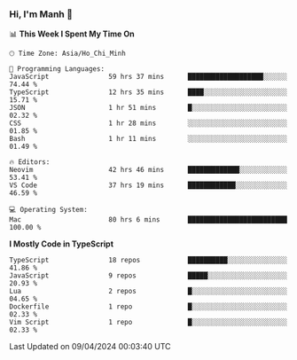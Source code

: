 ### Hi, I'm Manh 👋

<!--START_SECTION:waka-->
📊 **This Week I Spent My Time On** 

```text
🕑︎ Time Zone: Asia/Ho_Chi_Minh

💬 Programming Languages: 
JavaScript               59 hrs 37 mins      ███████████████████░░░░░░   74.44 % 
TypeScript               12 hrs 35 mins      ████░░░░░░░░░░░░░░░░░░░░░   15.71 % 
JSON                     1 hr 51 mins        █░░░░░░░░░░░░░░░░░░░░░░░░   02.32 % 
CSS                      1 hr 28 mins        ░░░░░░░░░░░░░░░░░░░░░░░░░   01.85 % 
Bash                     1 hr 11 mins        ░░░░░░░░░░░░░░░░░░░░░░░░░   01.49 % 

🔥 Editors: 
Neovim                   42 hrs 46 mins      █████████████░░░░░░░░░░░░   53.41 % 
VS Code                  37 hrs 19 mins      ████████████░░░░░░░░░░░░░   46.59 % 

💻 Operating System: 
Mac                      80 hrs 6 mins       █████████████████████████   100.00 % 
```

**I Mostly Code in TypeScript** 

```text
TypeScript               18 repos            ██████████░░░░░░░░░░░░░░░   41.86 % 
JavaScript               9 repos             █████░░░░░░░░░░░░░░░░░░░░   20.93 % 
Lua                      2 repos             █░░░░░░░░░░░░░░░░░░░░░░░░   04.65 % 
Dockerfile               1 repo              █░░░░░░░░░░░░░░░░░░░░░░░░   02.33 % 
Vim Script               1 repo              █░░░░░░░░░░░░░░░░░░░░░░░░   02.33 % 
```




 Last Updated on 09/04/2024 00:03:40 UTC
<!--END_SECTION:waka-->
